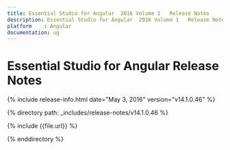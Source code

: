 ```yaml
---
title: Essential Studio for Angular  2016 Volume 1   Release Notes  
description: Essential Studio for Angular  2016 Volume 1   Release Notes  
platform 	: Angular
documentation: ug
---
```


# Essential Studio for Angular  Release Notes  

{% include release-info.html date="May 3, 2016" version="v14.1.0.46" %} 

{% directory path: _includes/release-notes/v14.1.0.46 %}

{% include {{file.url}} %}

{% enddirectory %}